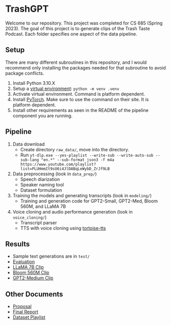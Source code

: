 # TrashGPT

Welcome to our repository. This project was completed for CS 685 (Spring 2023). The goal of this project is to generate clips of the Trash Taste Podcast. Each folder specifies one aspect of the data pipeline.

## Setup

There are many different subroutines in this repository, and I would recommend only installing the packages needed for that subroutine to avoid package conflicts.

1. Install Python 3.10.X
2. Setup a [virtual environment](https://docs.python.org/3/tutorial/venv.html): `python -m venv .venv`
3. Activate virtual environment. Command is platform dependent.
4. Install [PyTorch](https://pytorch.org/). Make sure to use the command on their site. It is platform dependent.
5. Install other requirements as seen in the README of the pipeline component you are running.

## Pipeline

1. Data download
    - Create directory `raw_data/`, move into the directory.
    - Run `yt-dlp.exe --yes-playlist --write-sub --write-auto-sub --sub-lang "en.*" --sub-format json3 -f m4a https://www.youtube.com/playlist?list=PLUHmmIt9sU6i4JlDABqLeWybD_ZrJf9LB`
2. Data preprocessing (look in `data_prep/`)
    - Speech diarization
    - Speaker naming tool
    - Dataset formulation
3. Training the models and generating transcripts (look in `modeling/`)
    - Training and generation code for GPT2-Small, GPT2-Med, Bloom 560M, and LLaMA 7B
4. Voice cloning and audio performance generation (look in `voice_cloning/`)
    - Transcript parser
    - TTS with voice cloning using [tortoise-tts](https://github.com/neonbjb/tortoise-tts)

## Results

- Sample text generations are in `test/`
- [Evaluation](https://docs.google.com/spreadsheets/d/1jtsw4g0nGK2sbywgND0AkrXzY3MM4u4L0yGolVhIMPU/edit?usp=sharing)
- [LLaMA 7B Clip](https://youtu.be/rR67-ePpWF4)
- [Bloom 560M Clip](https://youtu.be/DJM6BLNaWhI)
- [GPT2-Medium Clip](https://youtu.be/DnMJ3biSkKQ)

## Other Documents

- [Proposal](https://www.overleaf.com/project/63ebb492e3b98236eca9357b)
- [Final Report](https://www.overleaf.com/6268427319fsgdzvcrfsyq)
- [Dataset Playlist](https://youtube.com/playlist?list=PLUHmmIt9sU6i4JlDABqLeWybD_ZrJf9LB)
